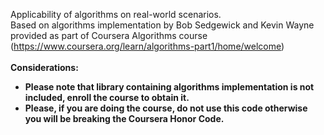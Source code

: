 Applicability of algorithms on real-world scenarios.
<br>
Based on algorithms implementation by Bob Sedgewick and Kevin Wayne provided as part of Coursera Algorithms course (https://www.coursera.org/learn/algorithms-part1/home/welcome)
<br><br>
<b>Considerations:<b>
<ul>
<li>Please note that library containing algorithms implementation is not included, enroll the course to obtain it.</li>
<li>Please, if you are doing the course, do not use this code otherwise you will be breaking the Coursera Honor Code.</li>
</ul>

